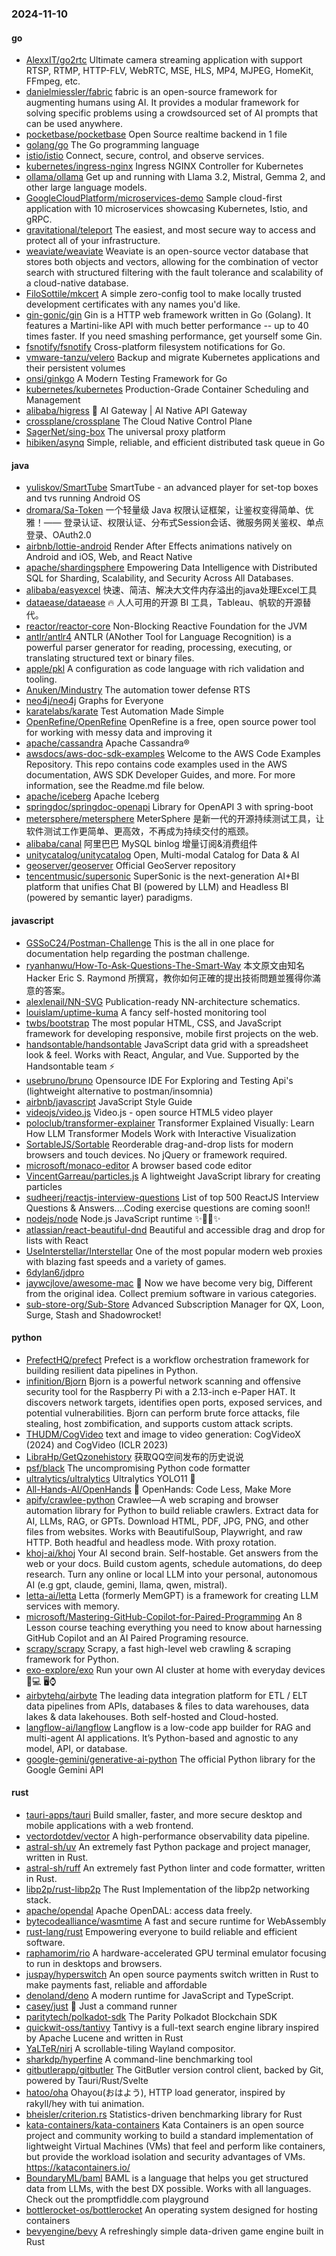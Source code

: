 ### 2024-11-10

#### go
* [AlexxIT/go2rtc](https://github.com/AlexxIT/go2rtc) Ultimate camera streaming application with support RTSP, RTMP, HTTP-FLV, WebRTC, MSE, HLS, MP4, MJPEG, HomeKit, FFmpeg, etc.
* [danielmiessler/fabric](https://github.com/danielmiessler/fabric) fabric is an open-source framework for augmenting humans using AI. It provides a modular framework for solving specific problems using a crowdsourced set of AI prompts that can be used anywhere.
* [pocketbase/pocketbase](https://github.com/pocketbase/pocketbase) Open Source realtime backend in 1 file
* [golang/go](https://github.com/golang/go) The Go programming language
* [istio/istio](https://github.com/istio/istio) Connect, secure, control, and observe services.
* [kubernetes/ingress-nginx](https://github.com/kubernetes/ingress-nginx) Ingress NGINX Controller for Kubernetes
* [ollama/ollama](https://github.com/ollama/ollama) Get up and running with Llama 3.2, Mistral, Gemma 2, and other large language models.
* [GoogleCloudPlatform/microservices-demo](https://github.com/GoogleCloudPlatform/microservices-demo) Sample cloud-first application with 10 microservices showcasing Kubernetes, Istio, and gRPC.
* [gravitational/teleport](https://github.com/gravitational/teleport) The easiest, and most secure way to access and protect all of your infrastructure.
* [weaviate/weaviate](https://github.com/weaviate/weaviate) Weaviate is an open-source vector database that stores both objects and vectors, allowing for the combination of vector search with structured filtering with the fault tolerance and scalability of a cloud-native database​.
* [FiloSottile/mkcert](https://github.com/FiloSottile/mkcert) A simple zero-config tool to make locally trusted development certificates with any names you'd like.
* [gin-gonic/gin](https://github.com/gin-gonic/gin) Gin is a HTTP web framework written in Go (Golang). It features a Martini-like API with much better performance -- up to 40 times faster. If you need smashing performance, get yourself some Gin.
* [fsnotify/fsnotify](https://github.com/fsnotify/fsnotify) Cross-platform filesystem notifications for Go.
* [vmware-tanzu/velero](https://github.com/vmware-tanzu/velero) Backup and migrate Kubernetes applications and their persistent volumes
* [onsi/ginkgo](https://github.com/onsi/ginkgo) A Modern Testing Framework for Go
* [kubernetes/kubernetes](https://github.com/kubernetes/kubernetes) Production-Grade Container Scheduling and Management
* [alibaba/higress](https://github.com/alibaba/higress) 🤖 AI Gateway | AI Native API Gateway
* [crossplane/crossplane](https://github.com/crossplane/crossplane) The Cloud Native Control Plane
* [SagerNet/sing-box](https://github.com/SagerNet/sing-box) The universal proxy platform
* [hibiken/asynq](https://github.com/hibiken/asynq) Simple, reliable, and efficient distributed task queue in Go

#### java
* [yuliskov/SmartTube](https://github.com/yuliskov/SmartTube) SmartTube - an advanced player for set-top boxes and tvs running Android OS
* [dromara/Sa-Token](https://github.com/dromara/Sa-Token) 一个轻量级 Java 权限认证框架，让鉴权变得简单、优雅！—— 登录认证、权限认证、分布式Session会话、微服务网关鉴权、单点登录、OAuth2.0
* [airbnb/lottie-android](https://github.com/airbnb/lottie-android) Render After Effects animations natively on Android and iOS, Web, and React Native
* [apache/shardingsphere](https://github.com/apache/shardingsphere) Empowering Data Intelligence with Distributed SQL for Sharding, Scalability, and Security Across All Databases.
* [alibaba/easyexcel](https://github.com/alibaba/easyexcel) 快速、简洁、解决大文件内存溢出的java处理Excel工具
* [dataease/dataease](https://github.com/dataease/dataease) 🔥 人人可用的开源 BI 工具，Tableau、帆软的开源替代。
* [reactor/reactor-core](https://github.com/reactor/reactor-core) Non-Blocking Reactive Foundation for the JVM
* [antlr/antlr4](https://github.com/antlr/antlr4) ANTLR (ANother Tool for Language Recognition) is a powerful parser generator for reading, processing, executing, or translating structured text or binary files.
* [apple/pkl](https://github.com/apple/pkl) A configuration as code language with rich validation and tooling.
* [Anuken/Mindustry](https://github.com/Anuken/Mindustry) The automation tower defense RTS
* [neo4j/neo4j](https://github.com/neo4j/neo4j) Graphs for Everyone
* [karatelabs/karate](https://github.com/karatelabs/karate) Test Automation Made Simple
* [OpenRefine/OpenRefine](https://github.com/OpenRefine/OpenRefine) OpenRefine is a free, open source power tool for working with messy data and improving it
* [apache/cassandra](https://github.com/apache/cassandra) Apache Cassandra®
* [awsdocs/aws-doc-sdk-examples](https://github.com/awsdocs/aws-doc-sdk-examples) Welcome to the AWS Code Examples Repository. This repo contains code examples used in the AWS documentation, AWS SDK Developer Guides, and more. For more information, see the Readme.md file below.
* [apache/iceberg](https://github.com/apache/iceberg) Apache Iceberg
* [springdoc/springdoc-openapi](https://github.com/springdoc/springdoc-openapi) Library for OpenAPI 3 with spring-boot
* [metersphere/metersphere](https://github.com/metersphere/metersphere) MeterSphere 是新一代的开源持续测试工具，让软件测试工作更简单、更高效，不再成为持续交付的瓶颈。
* [alibaba/canal](https://github.com/alibaba/canal) 阿里巴巴 MySQL binlog 增量订阅&消费组件
* [unitycatalog/unitycatalog](https://github.com/unitycatalog/unitycatalog) Open, Multi-modal Catalog for Data & AI
* [geoserver/geoserver](https://github.com/geoserver/geoserver) Official GeoServer repository
* [tencentmusic/supersonic](https://github.com/tencentmusic/supersonic) SuperSonic is the next-generation AI+BI platform that unifies Chat BI (powered by LLM) and Headless BI (powered by semantic layer) paradigms.

#### javascript
* [GSSoC24/Postman-Challenge](https://github.com/GSSoC24/Postman-Challenge) This is the all in one place for documentation help regarding the postman challenge.
* [ryanhanwu/How-To-Ask-Questions-The-Smart-Way](https://github.com/ryanhanwu/How-To-Ask-Questions-The-Smart-Way) 本文原文由知名 Hacker Eric S. Raymond 所撰寫，教你如何正確的提出技術問題並獲得你滿意的答案。
* [alexlenail/NN-SVG](https://github.com/alexlenail/NN-SVG) Publication-ready NN-architecture schematics.
* [louislam/uptime-kuma](https://github.com/louislam/uptime-kuma) A fancy self-hosted monitoring tool
* [twbs/bootstrap](https://github.com/twbs/bootstrap) The most popular HTML, CSS, and JavaScript framework for developing responsive, mobile first projects on the web.
* [handsontable/handsontable](https://github.com/handsontable/handsontable) JavaScript data grid with a spreadsheet look & feel. Works with React, Angular, and Vue. Supported by the Handsontable team ⚡
* [usebruno/bruno](https://github.com/usebruno/bruno) Opensource IDE For Exploring and Testing Api's (lightweight alternative to postman/insomnia)
* [airbnb/javascript](https://github.com/airbnb/javascript) JavaScript Style Guide
* [videojs/video.js](https://github.com/videojs/video.js) Video.js - open source HTML5 video player
* [poloclub/transformer-explainer](https://github.com/poloclub/transformer-explainer) Transformer Explained Visually: Learn How LLM Transformer Models Work with Interactive Visualization
* [SortableJS/Sortable](https://github.com/SortableJS/Sortable) Reorderable drag-and-drop lists for modern browsers and touch devices. No jQuery or framework required.
* [microsoft/monaco-editor](https://github.com/microsoft/monaco-editor) A browser based code editor
* [VincentGarreau/particles.js](https://github.com/VincentGarreau/particles.js) A lightweight JavaScript library for creating particles
* [sudheerj/reactjs-interview-questions](https://github.com/sudheerj/reactjs-interview-questions) List of top 500 ReactJS Interview Questions & Answers....Coding exercise questions are coming soon!!
* [nodejs/node](https://github.com/nodejs/node) Node.js JavaScript runtime ✨🐢🚀✨
* [atlassian/react-beautiful-dnd](https://github.com/atlassian/react-beautiful-dnd) Beautiful and accessible drag and drop for lists with React
* [UseInterstellar/Interstellar](https://github.com/UseInterstellar/Interstellar) One of the most popular modern web proxies with blazing fast speeds and a variety of games.
* [6dylan6/jdpro](https://github.com/6dylan6/jdpro)
* [jaywcjlove/awesome-mac](https://github.com/jaywcjlove/awesome-mac)  Now we have become very big, Different from the original idea. Collect premium software in various categories.
* [sub-store-org/Sub-Store](https://github.com/sub-store-org/Sub-Store) Advanced Subscription Manager for QX, Loon, Surge, Stash and Shadowrocket!

#### python
* [PrefectHQ/prefect](https://github.com/PrefectHQ/prefect) Prefect is a workflow orchestration framework for building resilient data pipelines in Python.
* [infinition/Bjorn](https://github.com/infinition/Bjorn) Bjorn is a powerful network scanning and offensive security tool for the Raspberry Pi with a 2.13-inch e-Paper HAT. It discovers network targets, identifies open ports, exposed services, and potential vulnerabilities. Bjorn can perform brute force attacks, file stealing, host zombification, and supports custom attack scripts.
* [THUDM/CogVideo](https://github.com/THUDM/CogVideo) text and image to video generation: CogVideoX (2024) and CogVideo (ICLR 2023)
* [LibraHp/GetQzonehistory](https://github.com/LibraHp/GetQzonehistory) 获取QQ空间发布的历史说说
* [psf/black](https://github.com/psf/black) The uncompromising Python code formatter
* [ultralytics/ultralytics](https://github.com/ultralytics/ultralytics) Ultralytics YOLO11 🚀
* [All-Hands-AI/OpenHands](https://github.com/All-Hands-AI/OpenHands) 🙌 OpenHands: Code Less, Make More
* [apify/crawlee-python](https://github.com/apify/crawlee-python) Crawlee—A web scraping and browser automation library for Python to build reliable crawlers. Extract data for AI, LLMs, RAG, or GPTs. Download HTML, PDF, JPG, PNG, and other files from websites. Works with BeautifulSoup, Playwright, and raw HTTP. Both headful and headless mode. With proxy rotation.
* [khoj-ai/khoj](https://github.com/khoj-ai/khoj) Your AI second brain. Self-hostable. Get answers from the web or your docs. Build custom agents, schedule automations, do deep research. Turn any online or local LLM into your personal, autonomous AI (e.g gpt, claude, gemini, llama, qwen, mistral).
* [letta-ai/letta](https://github.com/letta-ai/letta) Letta (formerly MemGPT) is a framework for creating LLM services with memory.
* [microsoft/Mastering-GitHub-Copilot-for-Paired-Programming](https://github.com/microsoft/Mastering-GitHub-Copilot-for-Paired-Programming) An 8 Lesson course teaching everything you need to know about harnessing GitHub Copilot and an AI Paired Programing resource.
* [scrapy/scrapy](https://github.com/scrapy/scrapy) Scrapy, a fast high-level web crawling & scraping framework for Python.
* [exo-explore/exo](https://github.com/exo-explore/exo) Run your own AI cluster at home with everyday devices 📱💻 🖥️⌚
* [airbytehq/airbyte](https://github.com/airbytehq/airbyte) The leading data integration platform for ETL / ELT data pipelines from APIs, databases & files to data warehouses, data lakes & data lakehouses. Both self-hosted and Cloud-hosted.
* [langflow-ai/langflow](https://github.com/langflow-ai/langflow) Langflow is a low-code app builder for RAG and multi-agent AI applications. It’s Python-based and agnostic to any model, API, or database.
* [google-gemini/generative-ai-python](https://github.com/google-gemini/generative-ai-python) The official Python library for the Google Gemini API

#### rust
* [tauri-apps/tauri](https://github.com/tauri-apps/tauri) Build smaller, faster, and more secure desktop and mobile applications with a web frontend.
* [vectordotdev/vector](https://github.com/vectordotdev/vector) A high-performance observability data pipeline.
* [astral-sh/uv](https://github.com/astral-sh/uv) An extremely fast Python package and project manager, written in Rust.
* [astral-sh/ruff](https://github.com/astral-sh/ruff) An extremely fast Python linter and code formatter, written in Rust.
* [libp2p/rust-libp2p](https://github.com/libp2p/rust-libp2p) The Rust Implementation of the libp2p networking stack.
* [apache/opendal](https://github.com/apache/opendal) Apache OpenDAL: access data freely.
* [bytecodealliance/wasmtime](https://github.com/bytecodealliance/wasmtime) A fast and secure runtime for WebAssembly
* [rust-lang/rust](https://github.com/rust-lang/rust) Empowering everyone to build reliable and efficient software.
* [raphamorim/rio](https://github.com/raphamorim/rio) A hardware-accelerated GPU terminal emulator focusing to run in desktops and browsers.
* [juspay/hyperswitch](https://github.com/juspay/hyperswitch) An open source payments switch written in Rust to make payments fast, reliable and affordable
* [denoland/deno](https://github.com/denoland/deno) A modern runtime for JavaScript and TypeScript.
* [casey/just](https://github.com/casey/just) 🤖 Just a command runner
* [paritytech/polkadot-sdk](https://github.com/paritytech/polkadot-sdk) The Parity Polkadot Blockchain SDK
* [quickwit-oss/tantivy](https://github.com/quickwit-oss/tantivy) Tantivy is a full-text search engine library inspired by Apache Lucene and written in Rust
* [YaLTeR/niri](https://github.com/YaLTeR/niri) A scrollable-tiling Wayland compositor.
* [sharkdp/hyperfine](https://github.com/sharkdp/hyperfine) A command-line benchmarking tool
* [gitbutlerapp/gitbutler](https://github.com/gitbutlerapp/gitbutler) The GitButler version control client, backed by Git, powered by Tauri/Rust/Svelte
* [hatoo/oha](https://github.com/hatoo/oha) Ohayou(おはよう), HTTP load generator, inspired by rakyll/hey with tui animation.
* [bheisler/criterion.rs](https://github.com/bheisler/criterion.rs) Statistics-driven benchmarking library for Rust
* [kata-containers/kata-containers](https://github.com/kata-containers/kata-containers) Kata Containers is an open source project and community working to build a standard implementation of lightweight Virtual Machines (VMs) that feel and perform like containers, but provide the workload isolation and security advantages of VMs. https://katacontainers.io/
* [BoundaryML/baml](https://github.com/BoundaryML/baml) BAML is a language that helps you get structured data from LLMs, with the best DX possible. Works with all languages. Check out the promptfiddle.com playground
* [bottlerocket-os/bottlerocket](https://github.com/bottlerocket-os/bottlerocket) An operating system designed for hosting containers
* [bevyengine/bevy](https://github.com/bevyengine/bevy) A refreshingly simple data-driven game engine built in Rust
